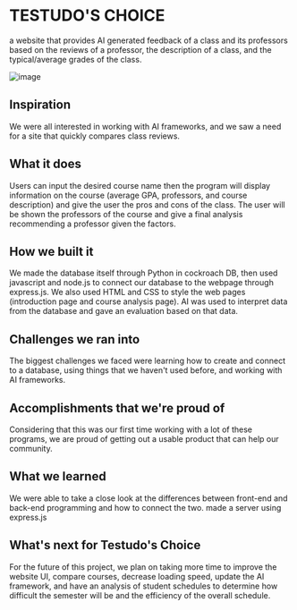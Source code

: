 # TESTUDO'S CHOICE

a website that provides AI generated feedback of a class and its professors based on the reviews of a professor, the description of a class, and the typical/average grades of the class.

![image](https://user-images.githubusercontent.com/43095558/233651251-12afd6c7-0e81-4c05-ab43-da81e553568d.png)

## Inspiration
We were all interested in working with AI frameworks, and we saw a need for a site that quickly compares class reviews. 
## What it does
Users can input the desired course name then the program will display information on the course (average GPA, professors, and course description) and give the user the pros and cons of the class. The user will be shown the professors of the course and give a final analysis recommending a professor given the factors. 
## How we built it
We made the database itself through Python in cockroach DB, then used javascript and node.js to connect our database to the webpage through express.js. We also used HTML and CSS to style the web pages (introduction page and course analysis page). AI was used to interpret data from the database and gave an evaluation based on that data.
## Challenges we ran into
The biggest challenges we faced were learning how to create and connect to a database, using things that we haven't used before, and working with AI frameworks.
## Accomplishments that we're proud of
Considering that this was our first time working with a lot of these programs, we are proud of getting out a usable product that can help our community. 
## What we learned
We were able to take a close look at the differences between front-end and back-end programming and how to connect the two. made a server using express.js
## What's next for Testudo's Choice
For the future of this project, we plan on taking more time to improve the website UI, compare courses, decrease loading speed, update the AI framework, and have an analysis of student schedules to determine how difficult the semester will be and the efficiency of the overall schedule. 
